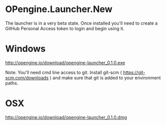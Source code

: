 # OPengine.Launcher.New

The launcher is in a very beta state. Once installed you'll need to create a GitHub Personal Access token to login and begin using it.

# Windows
http://opengine.io/download/opengine-launcher_0.1.0.exe

Note: You'll need cmd line access to git. Install git-scm ( https://git-scm.com/downloads ) and make sure that git is added to your environment paths.

# OSX
http://opengine.io/download/opengine-launcher_0.1.0.dmg
